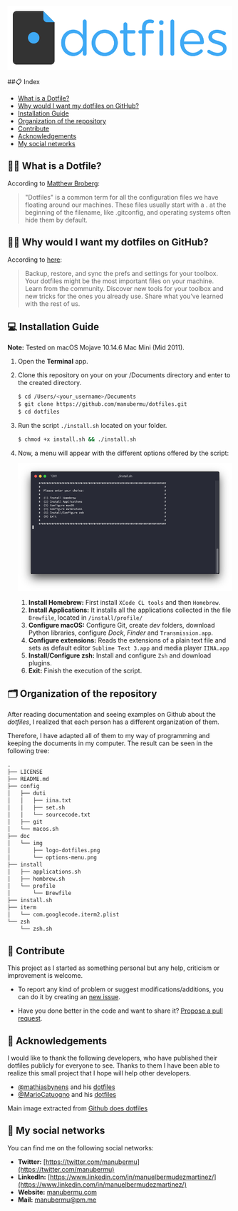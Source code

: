![Dotfiles](doc/img/logo-dotfiles.png)

##📋 Index
- [What is a Dotfile?](#what)
- [Why would I want my dotfiles on GitHub?](#why)
- [Installation Guide](#install)
- [Organization of the repository](#organization)
- [Contribute](#contribute)
- [Acknowledgements](#acknowledgements)
- [My social networks](#social)
 	
## <a name="what"></a>🙋‍♂️ What is a Dotfile?

According to [Matthew Broberg](https://opensource.com/article/19/3/move-your-dotfiles-version-control):

> "Dotfiles" is a common term for all the configuration files we have floating around our machines. These files usually start with a . at the beginning of the filename, like .gitconfig, and operating systems often hide them by default.

## <a name="why"></a>🤷‍♂️ Why would I want my dotfiles on GitHub?

According to [here](https://dotfiles.github.io):

> Backup, restore, and sync the prefs and settings for your toolbox. Your dotfiles might be the most important files on your machine.
Learn from the community. Discover new tools for your toolbox and new tricks for the ones you already use.
Share what you’ve learned with the rest of us.

## <a name="install"></a>💻 Installation Guide

**Note:** Tested on macOS Mojave 10.14.6 Mac Mini (Mid 2011).

1. Open the **Terminal** app.

2. Clone this repository on your on your /Documents directory and enter to the created directory.

	```Bash
	$ cd /Users/<your_username>/Documents
	$ git clone https://github.com/manubermu/dotfiles.git
	$ cd dotfiles
	```

3. Run the script `./install.sh` located on your folder.

	```bash
	$ chmod +x install.sh && ./install.sh
	```
	
4. Now, a menu will appear with the different options offered by the script:

	![Options Menu](doc/img/options-menu.png)
	
	1. **Install Homebrew:** First install `XCode CL tools` and then `Homebrew`.
	2. **Install Applications:** It installs all the applications collected in the file `Brewfile`, located in `/install/profile/`
	3. **Configure macOS:** Configure Git, create _dev_ folders, download Python libraries, configure _Dock_, _Finder_ and `Transmission.app`.
	4. **Configure extensions:** Reads the extensions of a plain text file and sets as default editor `Sublime Text 3.app` and media player `IINA.app`
	5. **Install/Configure zsh:** Install and configure `Zsh` and download plugins.
	6. **Exit:** Finish the execution of the script.

## <a name="organization"></a>🗂 Organization of the repository

After reading documentation and seeing examples on Github about the _dotfiles_, I realized that each person has a different organization of them.

Therefore, I have adapted all of them to my way of programming and keeping the documents in my computer. The result can be seen in the following tree:

```
.
├── LICENSE
├── README.md
├── config
│   ├── duti
│   │   ├── iina.txt
│   │   ├── set.sh
│   │   └── sourcecode.txt
│   ├── git
│   └── macos.sh
├── doc
│   └── img
│       ├── logo-dotfiles.png
│       └── options-menu.png
├── install
│   ├── applications.sh
│   ├── hombrew.sh
│   └── profile
│       └── Brewfile
├── install.sh
├── iterm
│   └── com.googlecode.iterm2.plist
└── zsh
    └── zsh.sh

```
## <a name="contribute"></a>💬 Contribute

This project as I started as something personal but any help, criticism or improvement is welcome.

* To report any kind of problem or suggest modifications/additions, you can do it by creating an [new issue](https://github.com/manubermu/dotfiles/issues).

* Have you done better in the code and want to share it? [Propose a pull request](https://github.com/manubermu/dotfiles/pulls).

## <a name="acknowledgements"></a>👏 Acknowledgements

I would like to thank the following developers, who have published their dotfiles publicly for everyone to see. Thanks to them I have been able to realize this small project that I hope will help other developers.

* [@mathiasbynens](https://github.com/mathiasbynens) and his [dotfiles](https://github.com/mathiasbynens/dotfiles)
* [@MarioCatuogno](https://github.com/MarioCatuogno) and his [dotfiles](https://github.com/MarioCatuogno/Clean-macOS)

Main image extracted from [Github does dotfiles](https://dotfiles.github.io)

## <a name="social"></a>📱 My social networks

You can find me on the following social networks:

* **Twitter:** [https://twitter.com/manubermu](https://twitter.com/manubermu)
* **LinkedIn:** [https://www.linkedin.com/in/manuelbermudezmartinez/](https://www.linkedin.com/in/manuelbermudezmartinez/)
* **Website:** [manubermu.com](https://manubermu.com)
* **Mail:** [manubermu@pm.me](mailto:manubermu@pm.me)